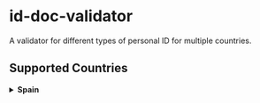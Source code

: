 # id-doc-validator

A validator for different types of personal ID for multiple countries.

## Supported Countries

<details>
<summary><strong>Spain</strong></summary>

  - DNI (Documento Nacional de Identidad)
  - NIF (Número de Identificación Fiscal)
  - NIE (Número de Identificación de Extranjero)
  - Passport
  - VAT (Value Added Tax ID)

</details>
